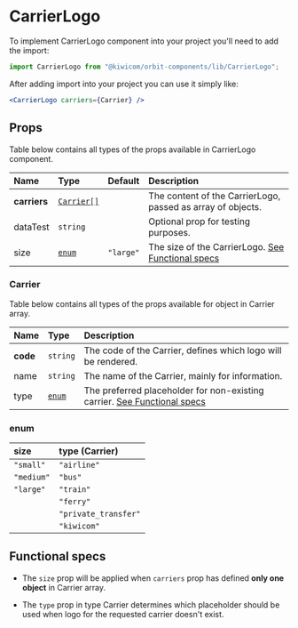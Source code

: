 # CarrierLogo

To implement CarrierLogo component into your project you'll need to add the import:

```jsx
import CarrierLogo from "@kiwicom/orbit-components/lib/CarrierLogo";
```

After adding import into your project you can use it simply like:

```jsx
<CarrierLogo carriers={Carrier} />
```

## Props

Table below contains all types of the props available in CarrierLogo component.

| Name         | Type                    | Default   | Description                                                            |
| :----------- | :---------------------- | :-------- | :--------------------------------------------------------------------- |
| **carriers** | [`Carrier[]`](#carrier) |           | The content of the CarrierLogo, passed as array of objects.            |
| dataTest     | `string`                |           | Optional prop for testing purposes.                                    |
| size         | [`enum`](#enum)         | `"large"` | The size of the CarrierLogo. [See Functional specs](#functional-specs) |

### Carrier

Table below contains all types of the props available for object in Carrier array.

| Name     | Type            | Description                                                                                   |
| :------- | :-------------- | :-------------------------------------------------------------------------------------------- |
| **code** | `string`        | The code of the Carrier, defines which logo will be rendered.                                 |
| name     | `string`        | The name of the Carrier, mainly for information.                                              |
| type     | [`enum`](#enum) | The preferred placeholder for non-existing carrier. [See Functional specs](#functional-specs) |

### enum

| size       | type (Carrier)       |
| :--------- | :------------------- |
| `"small"`  | `"airline"`          |
| `"medium"` | `"bus"`              |
| `"large"`  | `"train"`            |
|            | `"ferry"`            |
|            | `"private_transfer"` |
|            | `"kiwicom"`          |

## Functional specs

- The `size` prop will be applied when `carriers` prop has defined **only one object** in Carrier array.

- The `type` prop in type Carrier determines which placeholder should be used when logo for the requested carrier doesn't exist.
